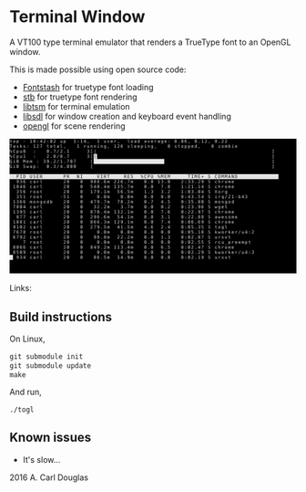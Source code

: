 # Terminal Window

A VT100 type terminal emulator that renders a TrueType font to an OpenGL window.

This is made possible using open source code:

* [Fontstash][1] for truetype font loading
* [stb][2] for truetype font rendering
* [libtsm][3] for terminal emulation
* [libsdl][4] for window creation and keyboard event handling
* [opengl][5] for scene rendering

![Screenshot](/screen.png?raw=true)

Links:

[1]: https://github.com/memononen/fontstash
[2]: https://github.com/nothings/stb
[3]: https://github.com/syuu1228/libtsm.git
[4]: https://www.libsdl.org
[5]: https://www.opengl.org


## Build instructions

On Linux,

    git submodule init
    git submodule update
    make

And run,

    ./togl



## Known issues

* It's slow...



2016 A. Carl Douglas
